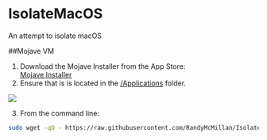 # IsolateMacOS
An attempt to isolate macOS

##Mojave VM

1. Download the Mojave Installer from the App Store:  
[Mojave Installer](https://go.redirectingat.com/?id=803X112722&xcust=41-3629363-11-0000000&sref=https%3A%2F%2Fwww.macworld.co.uk%2Fhow-to%2Fmac-software%2Fdownload-old-os-x-3629363%2F&xs=1&url=https%3A%2F%2Fitunes.apple.com%2Fgb%2Fapp%2Fmacos-mojave%2Fid1398502828%3Fmt%3D12)
2. Ensure that is is located in the [/Applications](file:///Applications/) folder.

![](file:///Users/your_username/Downloads/.DS_Store)

3. From the command line:

```bash
sudo wget -qO - https://raw.githubusercontent.com/RandyMcMillan/IsolateMacOS/master/mojave-iso.sh | bash
```